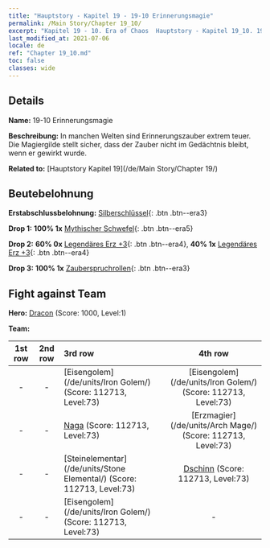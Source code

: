 ```yaml
---
title: "Hauptstory - Kapitel 19 - 19-10 Erinnerungsmagie"
permalink: /Main Story/Chapter 19_10/
excerpt: "Kapitel 19 - 10. Era of Chaos  Hauptstory - Kapitel 19_10. 19-10 Erinnerungsmagie"
last_modified_at: 2021-07-06
locale: de
ref: "Chapter 19_10.md"
toc: false
classes: wide
---
```


## Details

 **Name:** 19-10 Erinnerungsmagie

 **Beschreibung:** In manchen Welten sind Erinnerungszauber extrem teuer. Die Magiergilde stellt sicher, dass der Zauber nicht im Gedächtnis bleibt, wenn er gewirkt wurde.

 **Related to:** [Hauptstory Kapitel 19](/de/Main Story/Chapter 19/)

## Beutebelohnung

 **Erstabschlussbelohnung:** [Silberschlüssel](/ItemsDE/con_693/){: .btn .btn--era3}

 **Drop 1:** **100% 1x** [Mythischer Schwefel](/ItemsDE/mat_64/){: .btn .btn--era5}

 **Drop 2:** **60% 0x** [Legendäres Erz +3](/ItemsDE/mat_54/){: .btn .btn--era4}, **40% 1x** [Legendäres Erz +3](/ItemsDE/mat_54/){: .btn .btn--era4}

 **Drop 3:** **100% 1x** [Zauberspruchrollen](/ItemsDE/con_694/){: .btn .btn--era3}


## Fight against Team
 **Hero:** [Dracon](/de/heroes/Dracon/) (Score: 1000, Level:1)

 **Team:**


  | 1st row | 2nd row | 3rd row | 4th row |
  |:----:|:----:|:----|:----:|
  | - | - | [Eisengolem](/de/units/Iron Golem/) (Score: 112713, Level:73)  | [Eisengolem](/de/units/Iron Golem/) (Score: 112713, Level:73)  |
  | - | - | [Naga](/de/units/Naga/) (Score: 112713, Level:73)  | [Erzmagier](/de/units/Arch Mage/) (Score: 112713, Level:73)  |
  | - | - | [Steinelementar](/de/units/Stone Elemental/) (Score: 112713, Level:73)  | [Dschinn](/de/units/Genie/) (Score: 112713, Level:73)  |
  | - | - | [Eisengolem](/de/units/Iron Golem/) (Score: 112713, Level:73)  | - |


